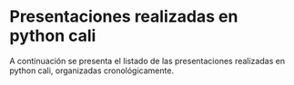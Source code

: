 # Presentaciones realizadas en python cali

A continuación se presenta el listado de las presentaciones realizadas en python cali,
organizadas cronológicamente.


